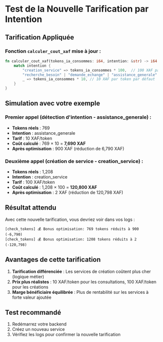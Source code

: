 # Test de la Nouvelle Tarification par Intention

## Tarification Appliquée

### Fonction `calculer_cout_xaf` mise à jour :

```rust
fn calculer_cout_xaf(tokens_ia_consommes: i64, intention: &str) -> i64 {
    match intention {
        "creation_service" => tokens_ia_consommes * 100,  // 100 XAF par token
        "recherche_besoin" | "demande_echange" | "assistance_generale" => tokens_ia_consommes * 10, // 10 XAF par token
        _ => tokens_ia_consommes * 10, // 10 XAF par token par défaut
    }
}
```

## Simulation avec votre exemple

### Premier appel (détection d'intention - assistance_generale) :
- **Tokens réels** : 769
- **Intention** : assistance_generale
- **Tarif** : 10 XAF/token
- **Coût calculé** : 769 × 10 = **7,690 XAF**
- **Après optimisation** : 900 XAF (réduction de 6,790 XAF)

### Deuxième appel (création de service - creation_service) :
- **Tokens réels** : 1,208
- **Intention** : creation_service
- **Tarif** : 100 XAF/token
- **Coût calculé** : 1,208 × 100 = **120,800 XAF**
- **Après optimisation** : 2 XAF (réduction de 120,798 XAF)

## Résultat attendu

Avec cette nouvelle tarification, vous devriez voir dans vos logs :

```
[check_tokens] 💰 Bonus optimisation: 769 tokens réduits à 900 (-6,790)
[check_tokens] 💰 Bonus optimisation: 1208 tokens réduits à 2 (-120,798)
```

## Avantages de cette tarification

1. **Tarification différenciée** : Les services de création coûtent plus cher (logique métier)
2. **Prix plus réalistes** : 10 XAF/token pour les consultations, 100 XAF/token pour les créations
3. **Marge bénéficiaire équilibrée** : Plus de rentabilité sur les services à forte valeur ajoutée

## Test recommandé

1. Redémarrez votre backend
2. Créez un nouveau service
3. Vérifiez les logs pour confirmer la nouvelle tarification 